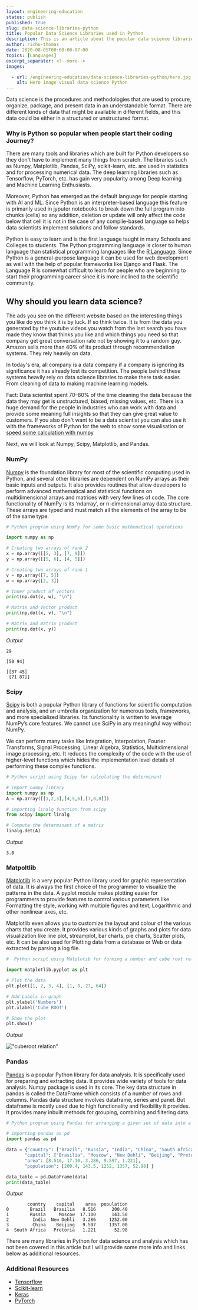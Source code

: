 ```yaml
---
layout: engineering-education
status: publish
published: true
slug: data-science-libraries-python
title: Popular Data Science Libraries used in Python
description: This is an article about the popular data science libraries used in Python, and how developers are using them for analysis.
author: richu-thomas
date: 2020-08-05T00:00:00-07:00
topics: [Languages]
excerpt_separator: <!--more-->
images:

  - url: /engineering-education/data-science-libraries-python/hero.jpg
    alt: Hero image visual data science Python
---
```


Data science is the procedures and methodologies that are used to procure, organize, package, and present data in an understandable format. There are different kinds of data that might be available in different fields, and this data could be either in a structured or unstructured format.

<!--more-->

### Why is Python so popular when people start their coding Journey?

There are many tools and libraries which are built for Python developers so they don't have to implement many things from scratch. The libraries such as Numpy, Matplotlib, Pandas, SciPy, scikit-learn, etc. are used in statistics and for processing numerical data. The deep learning libraries such as Tensorflow, PyTorch, etc. has gain very popularity among Deep learning and Machine Learning Enthusiasts.

Moreover, Python has emerged as the default language for people starting with AI and ML. Since Python is an interpreter-based language this feature is primarily used in jyputer notebooks to break down the full program into chunks (cells) so any addition, deletion or update will only affect the code below that cell it is not in the case of any compile-based language so helps data scientists implement solutions and follow standards.

Python is easy to learn and is the first language taught in many Schools and Colleges to students. The Python programming language is closer to human language than statistical programming languages like the [R Language](https://www.r-project.org/). Since Python is a general-purpose language it can be used for web development as well with the help of popular frameworks like Django and Flask. The Language R is somewhat difficult to learn for people who are beginning to start their programming career since it is more inclined to the scientific community.

## Why should you learn data science?

The ads you see on the different website based on the interesting things you like do you think it is by luck. If so think twice. It is from the data you generated by the youtube videos you watch from the last search you have made they know that thinks you like and which things you need so that company get great conversation rate not by showing it to a random guy. Amazon sells more than 40% of its product through recommendation systems. They rely heavily on data.

In today's era, all company is a data company if a company is ignoring its significance it has already lost its competition. The people behind these systems heavily rely on data science libraries to make there task easier. From cleaning of data to making machine learning models.

Fact: Data scientist spent 70–80% of the time cleaning the data because the data they may get is unstructured, biased, missing values, etc. There is a huge demand for the people in industries who can work with data and provide some meaning full insights so that they can give great value to customers. If you also don't want to be a data scientist you can also use it with the frameworks of Python for the web to show some visualisation or [speed some calculation with numpy](https://repl.it/repls/KnownUrbanReference)

Next, we will look at Numpy, Scipy, Matplotlib, and Pandas.

### NumPy

[Numpy](https://numpy.org/) is the foundation library for most of the scientific computing used in Python, and several other libraries are dependent on NumPy arrays as their basic inputs and outputs. It also provides routines that allow developers to perform advanced mathematical and statistical functions on multidimensional arrays and matrices with very few lines of code. The core functionality of NumPy is its ‘ndarray’, or n-dimensional array data structure. These arrays are typed and must match all the elements of the array to be of the same type.

```python
# Python program using NumPy for some basic mathematical operations

import numpy as np

# Creating two arrays of rank 2
x = np.array([[5, 3], [7, 9]])
y = np.array([[5, 6], [4, 5]])

# Creating two arrays of rank 1
v = np.array([7, 5])
w = np.array([2, 3])

# Inner product of vectors
print(np.dot(v, w), "\n")

# Matrix and Vector product
print(np.dot(x, v), "\n")

# Matrix and matrix product
print(np.dot(x, y))
```
*Output*
```
29

[50 94]

[[37 45]
 [71 87]]
 ```

### Scipy

[Scipy](https://www.scipy.org/) is both a popular Python library of functions for scientific computation and analysis, and an umbrella organization for numerous tools, frameworks, and more specialized libraries. Its functionality is written to leverage NumPy’s core features. We cannot use SciPy in any meaningful way without NumPy.

We can perform many tasks like Integration, Interpolation, Fourier Transforms, Signal Processing, Linear Algebra, Statistics, Multidimensional image processing, etc. It reduces the complexity of the code with the use of higher-level functions which hides the implementation level details of performing these complex functions.

```python
# Python script using Scipy for calculating the determinant

# import numpy library
import numpy as np
A = np.array([[1,2,3],[4,5,6],[7,8,8]])

# importing linalg function from scipy
from scipy import linalg

# Compute the determinant of a matrix
linalg.det(A)
```
*Output*
```
3.0
```


### Matpoltlib

[Matplotlib](https://matplotlib.org/) is a very popular Python library used for graphic representation of data. It is always the first choice of the programmer to visualize the patterns in the data. A pyplot module makes plotting easier for programmers to provide features to control various parameters like Formatting the style, working with multiple figures and text, Logarithmic and other nonlinear axes, etc.

Matplotlib even allows you to customize the layout and colour of the various charts that you create. It provides various kinds of graphs and plots for data visualization like line plot, streamplot, bar charts, pie charts, Scatter plots,  etc. It can be also used for Plotting data from a database or Web or data extracted by parsing a log file.

```python
#  Python script using Matplotib for forming a number and cube root relation

import matplotlib.pyplot as plt

# Plot the data
plt.plot([1, 2, 3, 4], [1, 8, 27, 64])

# Add Labels in graph
plt.ylabel('Numbers')
plt.xlabel('Cube ROOT')

# Show the plot
plt.show()
```

*Output* </br>

!["cuberoot relation"](cuberoot.png)

### Pandas

[Pandas](https://pandas.pydata.org/)  is a popular Python library for data analysis. It is specifically used for preparing and extracting data. It provides wide variety of tools for data analysis. Numpy package is used in its core. The key data structure in pandas is called the DataFrame which consists of a number of rows and columns. Pandas data structure involves dataframe, series and panel. But dataframe is mostly used due to high functionality and flexibility it provides. It provides many inbuilt methods for grouping, combining and filtering data.

```python
# Python program using Pandas for arranging a given set of data into a  table

# importing pandas as pd
import pandas as pd

data = {"country": ["Brazil", "Russia", "India", "China", "South Africa"],
       "capital": ["Brasilia", "Moscow", "New Dehli", "Beijing", "Pretoria"],
       "area": [8.516, 17.10, 3.286, 9.597, 1.221],
       "population": [200.4, 143.5, 1252, 1357, 52.98] }

data_table = pd.DataFrame(data)
print(data_table)

```
*Output*
```
        country    capital    area  population
0        Brazil   Brasilia   8.516      200.40
1        Russia     Moscow  17.100      143.50
2         India  New Dehli   3.286     1252.00
3         China    Beijing   9.597     1357.00
4  South Africa   Pretoria   1.221       52.98
```

There are many libraries in Python for data science and analysis which has not been covered in this article but I will provide some more info and links below as additional resources.

### Additional Resources

- [Tensorflow](https://www.tensorflow.org/)
- [Scikit-learn](https://scikit-learn.org/stable/index.html)
- [Keras](https://keras.io/)
- [PyTorch](https://pytorch.org/)
